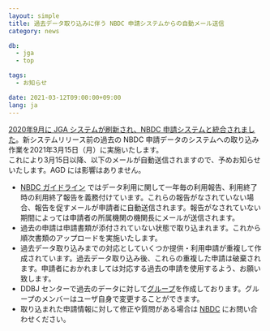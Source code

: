 ```yaml
---
layout: simple
title: 過去データ取り込みに伴う NBDC 申請システムからの自動メール送信
category: news

db:
  - jga
  - top

tags:
  - お知らせ

date: 2021-03-12T09:00:00+09:00
lang: ja
---
```


[2020年9月に JGA システムが刷新され、NBDC 申請システムと統合されました](/jga/update-202009.html)。新システムリリース前の過去の NBDC 申請データのシステムへの取り込み作業を2021年3月15日（月）に実施いたします。    
これにより3月15日以降、以下のメールが自動送信されますので、予めお知らせいたします。AGD には影響はありません。

- [NBDC ガイドライン](https://humandbs.biosciencedbc.jp/data-use) ではデータ利用に関して一年毎の利用報告、利用終了時の利用終了報告を義務付けています。これらの報告がなされていない場合、報告を促すメールが申請者に自動送信されます。報告がなされていない期間によっては申請者の所属機関の機関長にメールが送信されます。
- 過去の申請は申請書類が添付されていない状態で取り込まれます。これから順次書類のアップロードを実施いたします。
- 過去データ取り込みまでの対応としていくつか提供・利用申請が重複して作成されています。過去データ取り込み後、これらの重複した申請は破棄されます。申請者におかれましては対応する過去の申請を使用するよう、お願い致します。
- DDBJ センターで過去のデータに対して[グループ](/jga/update-202009.html#group)を作成しております。グループのメンバーはユーザ自身で変更することができます。
- 取り込まれた申請情報に対して修正や質問がある場合は [NBDC](https://humandbs.biosciencedbc.jp/contact-us) にお問い合わせください。


